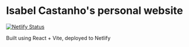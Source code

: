 # Isabel Castanho's personal website

[![Netlify Status](https://api.netlify.com/api/v1/badges/d1226188-554c-4bd2-9dd5-da18dd3d243f/deploy-status)](https://app.netlify.com/projects/isabelcastanho/deploys)

Built using React + Vite, deployed to Netlify